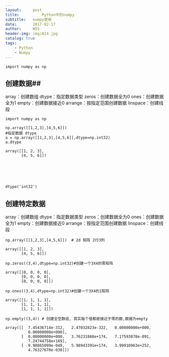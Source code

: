 ```yaml
---
layout:     post
title:      	Python中的numpy
subtitle:   numpy使用
date:       2017-02-17
author:     WSS
header-img: img/AI4.jpg
catalog: true
tags:
    - Python
    - Numpy
---
```



`import numpy as np`

## 创建数据##

array：创建数组
dtype：指定数据类型
zeros：创建数据全为0
ones：创建数据全为1
empty：创建数据接近0
arrange：按指定范围创建数据
linspace：创建线段


```
import numpy as np
```


```
np.array([[1,2,3],[4,5,6]])
#指定数据 dtype 
a = np.array([[1,2,3],[4,5,6]],dtype=np.int32)
a.dtype
```




    array([[1, 2, 3],
           [4, 5, 6]])






    dtype('int32')



## 创建特定数据 ##

array：创建数组
dtype：指定数据类型
zeros：创建数据全为0
ones：创建数据全为1
empty：创建数据接近0
arrange：按指定范围创建数据
linspace：创建线段


```
np.array([[1,2,3],[4,5,6]])  # 2d 矩阵 2行3列
```




    array([[1, 2, 3],
           [4, 5, 6]])




```
np.zeros((3,4),dtype=np.int32)#创建一个3X4的零矩阵
```




    array([[0, 0, 0, 0],
           [0, 0, 0, 0],
           [0, 0, 0, 0]])




```
np.ones((3,4),dtype=np.int32)#创建一个3X4的1矩阵
```




    array([[1, 1, 1, 1],
           [1, 1, 1, 1],
           [1, 1, 1, 1]])




```
np.empty((3,4)) # 创建全空数组, 其实每个值都是接近于零的数,数据为empty
```




    array([[  7.45436714e-312,   2.47032823e-322,   0.00000000e+000,
              0.00000000e+000],
           [  0.00000000e+000,   3.76231868e+174,   7.17593878e-091,
              7.24744758e+169],
           [  9.98865099e-048,   5.98943391e+174,   3.99910963e+252,
              4.76327670e-038]])


